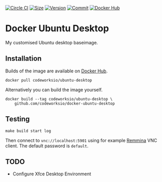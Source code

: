 [![Circle CI](https://circleci.com/gh/codeworksio/docker-ubuntu-desktop.svg?style=shield "CircleCI")](https://circleci.com/gh/codeworksio/docker-ubuntu-desktop)&nbsp;[![Size](https://images.microbadger.com/badges/image/codeworksio/ubuntu-desktop.svg)](http://microbadger.com/images/codeworksio/ubuntu-desktop)&nbsp;[![Version](https://images.microbadger.com/badges/version/codeworksio/ubuntu-desktop.svg)](http://microbadger.com/images/codeworksio/ubuntu-desktop)&nbsp;[![Commit](https://images.microbadger.com/badges/commit/codeworksio/ubuntu-desktop.svg)](http://microbadger.com/images/codeworksio/ubuntu-desktop)&nbsp;[![Docker Hub](https://img.shields.io/docker/pulls/codeworksio/ubuntu-desktop.svg)](https://hub.docker.com/r/codeworksio/ubuntu-desktop/)

Docker Ubuntu Desktop
=====================

My customised Ubuntu desktop baseimage.

Installation
------------

Builds of the image are available on [Docker Hub](https://hub.docker.com/r/codeworksio/ubuntu-desktop/).

    docker pull codeworksio/ubuntu-desktop

Alternatively you can build the image yourself.

    docker build --tag codeworksio/ubuntu-desktop \
        github.com/codeworksio/docker-ubuntu-desktop

Testing
-------

    make build start log

Then connect to `vnc://localhost:5901` using for example [Remmina](http://www.remmina.org/wp/) VNC client. The default password is `default`.

TODO
----

 * Configure Xfce Desktop Environment

